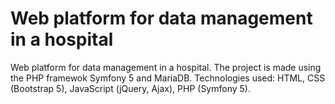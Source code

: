 # Web platform for data management in a hospital
Web platform for data management in a hospital. The project is made using the PHP framewok Symfony 5 and MariaDB. Technologies used: HTML, CSS (Bootstrap 5), JavaScript (jQuery, Ajax), PHP (Symfony 5).
